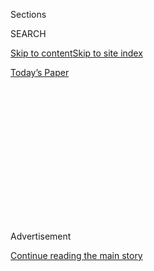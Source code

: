 <div id="app">

<div>

<div>

<div>

<div class="NYTAppHideMasthead css-1q2w90k e1suatyy0">

<div class="section css-ui9rw0 e1suatyy2">

<div class="css-eph4ug er09x8g0">

<div class="css-6n7j50">

</div>

<span class="css-1dv1kvn">Sections</span>

<div class="css-10488qs">

<span class="css-1dv1kvn">SEARCH</span>

</div>

[Skip to content](#site-content)[Skip to site
index](#site-index)

</div>

<div class="css-10698na e1huz5gh0">

</div>

</div>

<div id="masthead-bar-one" class="section hasLinks css-15hmgas e1csuq9d3">

<div class="css-uqyvli e1csuq9d0">

</div>

<div class="css-1uqjmks e1csuq9d1">

</div>

<div class="css-9e9ivx">

[](https://myaccount.nytimes3xbfgragh.onion/auth/login?response_type=cookie&client_id=vi)

</div>

<div class="css-1bvtpon e1csuq9d2">

[Today’s
Paper](https://www.nytimes3xbfgragh.onion/section/todayspaper)

</div>

</div>

</div>

</div>

<div data-aria-hidden="false">

<div id="site-content" data-role="main">

<div>

<div class="css-1aor85t" style="opacity:0.000000001;z-index:-1;visibility:hidden">

<div class="css-1hqnpie">

<div class="css-epjblv">

<span class="css-17xtcya">[Opinion](/section/opinion)</span><span class="css-x15j1o">|</span><span class="css-fwqvlz">Colonialism
Made the Modern World. Let’s Remake
It.</span>

</div>

<div class="css-k008qs">

<div class="css-1iwv8en">

<span class="css-18z7m18"></span>

<div>

</div>

</div>

<span class="css-1n6z4y">https://nyti.ms/39xf8OP</span>

<div class="css-1705lsu">

<div class="css-4xjgmj">

<div class="css-4skfbu" data-role="toolbar" data-aria-label="Social Media Share buttons, Save button, and Comments Panel with current comment count" data-testid="share-tools">

  - 
  - 
  - 
  - 
    
    <div class="css-6n7j50">
    
    </div>

  - 

</div>

</div>

</div>

</div>

</div>

</div>

<div id="NYT_TOP_BANNER_REGION" class="css-13pd83m">

</div>

<div id="top-wrapper" class="css-1sy8kpn">

<div id="top-slug" class="css-l9onyx">

Advertisement

</div>

[Continue reading the main
story](#after-top)

<div class="ad top-wrapper" style="text-align:center;height:100%;display:block;min-height:250px">

<div id="top" class="place-ad" data-position="top" data-size-key="top">

</div>

</div>

<div id="after-top">

</div>

</div>

<div>

<div class="css-v5btjw etb61u70">

<div class="css-v05ibm etb61u71">

[Opinion](/section/opinion)

</div>

</div>

<div id="sponsor-wrapper" class="css-1hyfx7x">

<div id="sponsor-slug" class="css-19vbshk">

Supported by

</div>

[Continue reading the main
story](#after-sponsor)

<div id="sponsor" class="ad sponsor-wrapper" style="text-align:center;height:100%;display:block">

</div>

<div id="after-sponsor">

</div>

</div>

<div class="css-186x18t">

</div>

<div class="css-1vkm6nb ehdk2mb0">

# Colonialism Made the Modern World. Let’s Remake It.

</div>

This is what real “decolonization” should look like.

<div class="css-18e8msd">

<div class="css-vp77d3 epjyd6m0">

<div class="css-1baulvz">

By <span class="css-1baulvz last-byline" itemprop="name">Adom
Getachew</span>

<div class="css-8atqhb">

Dr. Getachew is the author of “Worldmaking After Empire: The Rise and
Fall of Self-Determination.”

</div>

</div>

</div>

  - July 27,
    2020

  - 
    
    <div class="css-4xjgmj">
    
    <div class="css-d8bdto" data-role="toolbar" data-aria-label="Social Media Share buttons, Save button, and Comments Panel with current comment count" data-testid="share-tools">
    
      - 
      - 
      - 
      - 
        
        <div class="css-6n7j50">
        
        </div>
    
      - 
    
    </div>
    
    </div>

</div>

<div class="css-79elbk" data-testid="photoviewer-wrapper">

<div class="css-z3e15g" data-testid="photoviewer-wrapper-hidden">

</div>

<div class="css-1a48zt4 ehw59r15" data-testid="photoviewer-children">

![<span class="css-16f3y1r e13ogyst0" data-aria-hidden="true">A statue
of Belgium’s King Leopold II is smeared with red paint and graffiti in
Brussels on June 10,
2020.</span><span class="css-cnj6d5 e1z0qqy90" itemprop="copyrightHolder"><span class="css-1ly73wi e1tej78p0">Credit...</span><span><span>Virginia
Mayo/Associated
Press</span></span></span>](https://static01.graylady3jvrrxbe.onion/images/2020/07/27/opinion/27getachew1/merlin_173394009_27aeade5-01fb-41fa-a1df-4a3f132d39a8-articleLarge.jpg?quality=75&auto=webp&disable=upscale)

</div>

</div>

</div>

<div class="section meteredContent css-1r7ky0e" name="articleBody" itemprop="articleBody">

<div class="css-1fanzo5 StoryBodyCompanionColumn">

<div class="css-53u6y8">

“Decolonize this place\!” “Decolonize the university\!” “Decolonize the
museum\!”

In the past few years, decolonization has gained new political currency
— inside the borders of the old colonial powers. Indigenous movements
have reclaimed the mantle of “decolonization” in protests like those at
Standing Rock against the Dakota Access pipeline. Students from South
Africa to Britain have marched under its banner to challenge Eurocentric
curriculums. Museums such as the Natural History Museum in New York and
the Royal Museum for Central Africa in Brussels have been compelled to
confront their representation of colonized African and Indigenous
peoples.

But what is “decolonization?” What the word means and what it requires
have been contested for a century.

After World War I, European colonial administrators viewed
decolonization as the process in which they would allow their imperial
charges to graduate to independence by modeling themselves on European
states. But in the mid-20th century, anticolonial activists and
intellectuals demanded immediate independence and refused to model their
societies on the terms set by imperialists. Between 1945 and 1975, as
struggles for independence were won in Africa and Asia, United Nations
membership grew from 51 to 144 countries. In that period, decolonization
was primarily political and economic.

As more colonies gained independence, however, cultural decolonization
became more significant. European political and economic domination
coincided with a Eurocentrism that valorized European civilization as
the apex of human achievement. Indigenous cultural traditions and
systems of knowledge were denigrated as backward and uncivilized. The
colonized were treated as people without history. The struggle against
this has been especially central in settler colonies in which the
displacement of Indigenous institutions was most violent.

</div>

</div>

<div class="css-1fanzo5 StoryBodyCompanionColumn">

<div class="css-53u6y8">

South Africa, where a reckoning with the persistence of the settler
regime has gripped national politics, reignited the latest calls for
decolonization in 2015 with the [\#RhodesMustFall
movement](https://www.sabcnews.com/sabcnews/rhodesmustfall-wants-statues-representing-oppression-racism-removed/).
Students at the University of Cape Town targeted the statue of the
British imperialist Cecil Rhodes, but saw its removal as only the
opening act in a wider struggle to bring white supremacy to an end.
Under the banners of “more than a statue” and “decolonize the
university,” students called for social and economic transformation to
undo the racial hierarchies that persist in post-apartheid South Africa,
free university tuition and an Africa-centered curriculum.

Now, partly riding the global surge of Black Lives Matter mobilizations,
calls for decolonization have swept Europe’s former imperial metropoles.
In Bristol, England, last month, protesters [tore down the statue of
Edward
Colston](https://www.nytimes3xbfgragh.onion/2020/06/12/opinion/edward-colston-statue-racism.html),
the director of the Royal African Company, which dominated the African
slave trade in the 17th and 18th centuries. Across Belgium, protesters
have focused on statues of King Leopold II, who ruled the Congo Free
State (now the Democratic Republic of Congo) as his personal property
from 1885 to 1908. King Phillipe II of Belgium [recently expressed
“regret”](https://www.nytimes3xbfgragh.onion/2020/06/30/world/europe/belgium-king-congo.html)
for his ancestor’s brutal regime, which caused the death of 10 million
people.

Colonialism, the protesters insist, did not just shape the global south.
It made Europe and the modern world. Profits from the slave trade fueled
the rise of port cities like Bristol, Liverpool and London while the
Atlantic economy that slavery created helped to fuel the Industrial
Revolution. King Leopold amassed a fortune of well over $1.1 billion in
today’s dollars from Congo. His vision of the Royal Museum for Central
Africa, which opened in 1910 soon after his death, reproduced a
narrative of African backwardness while obscuring the violent
exploitation of the Congolese.

By tearing down or defacing these statues, protesters burst open the
national narrative and force a confrontation with the history of empire.
This is a decolonization of the sensory world, the illusion that empire
was somewhere else.

Laying a flag of the Democratic Republic of Congo on the statue of King
Leopold or hauling the Colston statue into the sea, where thousands of
enslaved women and men lost their lives, tears apart the blinders and
boundaries between past and present, metropole and colony. Insisting on
the presence of the past, the protests reveal Europe’s romance with
itself, unmasking its political and economic achievements as the product
of enslavement and colonial exploitation.

</div>

</div>

<div class="css-1fanzo5 StoryBodyCompanionColumn">

<div class="css-53u6y8">

This historical reckoning is only the first step. Acknowledging that
colonial history shapes the current inequalities and hierarchies that
structure the world sets the stage for the next one: reparations and
restitution.

Reparations is not a single act. The Caribbean Community has already
demanded reparations for slavery and Indigenous genocide from Britain,
France, Spain and the Netherlands. Although there is little movement at
the level of states, the University of Glasgow [agreed last year to
pay 20 million
pounds](https://www.theguardian.com/uk-news/2019/aug/23/glasgow-university-slave-trade-reparations)
(about $25 million) for development research with the University of the
West Indies in recognition of how the university benefited from the
profits of the trans-Atlantic slave trade.

The Herero of Namibia, who suffered [the 20th century’s first
genocide](https://www.ushmm.org/collections/bibliography/herero-and-nama-genocide)
at the hands of Germany, have also called for redress. Their efforts
follow the [successful bid for
reparations](https://www.bbc.co.uk/news/uk-22790037) by the Mau Mau of
Kenya, many of whom were tortured during Britain’s brutal suppression of
their independence movement in the mid-20th century. In other contexts,
activists have focused on the return of the looted artifacts that fill
Europe’s great museums. France, for instance, has committed to returning
26 stolen artworks to Benin.

But reparations should not focus only on the former colonies and their
relations with European states. Colonialism lives on inside Europe’s
borders, and Europe itself must be decolonized. Black Europeans
experience discrimination in employment and education, are racially
profiled and are subject to racist violence at the hands of the police
and fellow citizens.

The European Union recently avowed that “Black lives matter,” but its
policies deprive Black people of equal rights, [imprison them in
camps](https://www.nytimes3xbfgragh.onion/2018/10/03/opinion/greece-europe-refugees.html)
and [drown them in the
Mediterranean](https://www.nytimes3xbfgragh.onion/interactive/2018/12/26/opinion/europe-migrant-crisis-mediterranean-libya.html).
Overseas imperialism was once believed to be a political necessity for
European states; today, anti-immigrant politics plays the same role. In
either case, European policymakers disavow responsibility for the misery
they bring about.

Repair and redress is owed as much to Black Europeans as it is to former
colonial states. It would mean treating Black Europeans, and all
migrants from the colonized world, as equal participants in European
society. And this form of reparation cannot be perceived as one-off
transactions. Instead, it must be the basis of building an inclusive and
egalitarian Europe.

This is no easy task and will not happen overnight. But we should
remember that just 80 years ago, colonial rule appeared to be a stable
and almost permanent feature of international politics. In just three
decades, anticolonial nationalists had transformed the world’s map.

The struggle for racial equality in Europe is a fight for a truly
postcolonial condition, and its creation is implied by each dethroned
statue. If colonialism made the modern world, decolonization cannot be
complete until the world — including Europe — is remade.

Adom Getachew ([@adomgetachew](https://twitter.com/adomgetachew)) is a
professor of political science at the University of Chicago and the
author of “Worldmaking After Empire: The Rise and Fall of
Self-Determination.”

*The Times is committed to publishing* [*a diversity of
letters*](https://www.nytimes3xbfgragh.onion/2019/01/31/opinion/letters/letters-to-editor-new-york-times-women.html)
*to the editor. We’d like to hear what you think about this or any of
our articles. Here are some*
[*tips*](https://help.nytimes3xbfgragh.onion/hc/en-us/articles/115014925288-How-to-submit-a-letter-to-the-editor)*.
And here’s our email:*
[*letters@NYTimes.com*](mailto:letters@NYTimes.com)*.*

*Follow The New York Times Opinion section on*
[*Facebook*](https://www.facebookcorewwwi.onion/nytopinion)*,* [*Twitter
(@NYTopinion)*](http://twitter.com/NYTOpinion) *and*
[*Instagram*](https://www.instagram.com/nytopinion/)*.*

</div>

</div>

</div>

<div>

</div>

<div>

</div>

<div>

</div>

<div>

<div id="bottom-wrapper" class="css-1ede5it">

<div id="bottom-slug" class="css-l9onyx">

Advertisement

</div>

[Continue reading the main
story](#after-bottom)

<div id="bottom" class="ad bottom-wrapper" style="text-align:center;height:100%;display:block;min-height:90px">

</div>

<div id="after-bottom">

</div>

</div>

</div>

</div>

</div>

## Site Index

<div>

</div>

## Site Information Navigation

  - [© <span>2020</span> <span>The New York Times
    Company</span>](https://help.nytimes3xbfgragh.onion/hc/en-us/articles/115014792127-Copyright-notice)

<!-- end list -->

  - [NYTCo](https://www.nytco.com/)
  - [Contact
    Us](https://help.nytimes3xbfgragh.onion/hc/en-us/articles/115015385887-Contact-Us)
  - [Work with us](https://www.nytco.com/careers/)
  - [Advertise](https://nytmediakit.com/)
  - [T Brand Studio](http://www.tbrandstudio.com/)
  - [Your Ad
    Choices](https://www.nytimes3xbfgragh.onion/privacy/cookie-policy#how-do-i-manage-trackers)
  - [Privacy](https://www.nytimes3xbfgragh.onion/privacy)
  - [Terms of
    Service](https://help.nytimes3xbfgragh.onion/hc/en-us/articles/115014893428-Terms-of-service)
  - [Terms of
    Sale](https://help.nytimes3xbfgragh.onion/hc/en-us/articles/115014893968-Terms-of-sale)
  - [Site
    Map](https://spiderbites.nytimes3xbfgragh.onion)
  - [Help](https://help.nytimes3xbfgragh.onion/hc/en-us)
  - [Subscriptions](https://www.nytimes3xbfgragh.onion/subscription?campaignId=37WXW)

</div>

</div>

</div>

</div>
